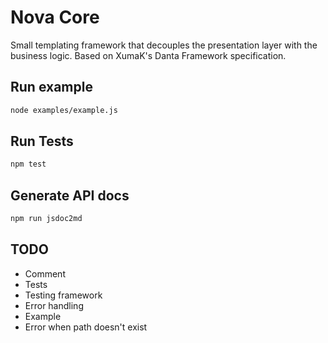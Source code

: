 # Nova Core
Small templating framework that decouples the presentation layer with the business logic. Based on XumaK's Danta Framework specification.

## Run example
```bash
node examples/example.js
```

## Run Tests
```bash
npm test
```

## Generate API docs
```bash
npm run jsdoc2md
```

## TODO
- Comment
- Tests
- Testing framework
- Error handling
- Example
- Error when path doesn't exist